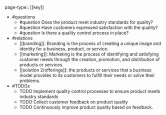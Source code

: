 page-type:: [[key]]
- #questions
	- #question Does the product meet industry standards for quality?
	- #question Have customers expressed satisfaction with the quality?
	- #question Is there a quality control process in place?
- #relations
	- [[branding]]: Branding is the process of creating a unique image and identity for a business, product, or service.
	- [[marketing]]: Marketing is the process of identifying and satisfying customer needs through the creation, promotion, and distribution of products or services.
	- [[solution 2/offerings]]: the products or services that a business model provides to its customers to fulfill their needs or solve their problems.
- #TODOs
	- TODO Implement quality control processes to ensure product meets industry standards
	- TODO  Collect customer feedback on product quality
	- TODO  Continuously improve product quality based on feedback.

